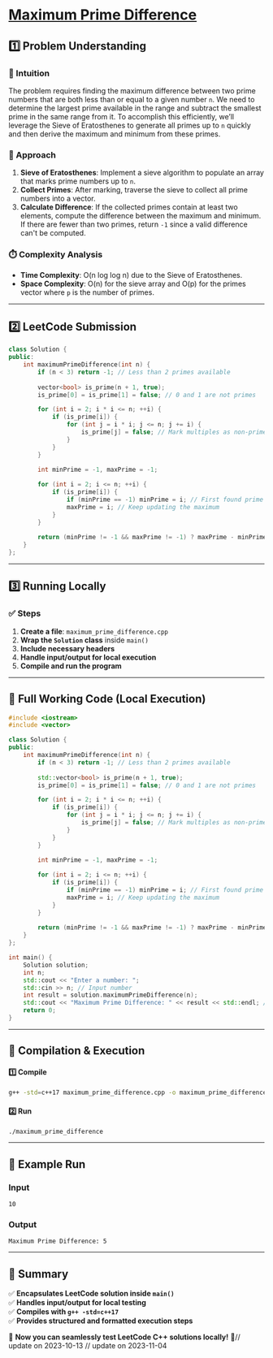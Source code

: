 # **[Maximum Prime Difference](https://leetcode.com/problems/maximum-prime-difference/description/)**  

## **1️⃣ Problem Understanding**  
### **📌 Intuition**  
The problem requires finding the maximum difference between two prime numbers that are both less than or equal to a given number `n`. We need to determine the largest prime available in the range and subtract the smallest prime in the same range from it. To accomplish this efficiently, we’ll leverage the Sieve of Eratosthenes to generate all primes up to `n` quickly and then derive the maximum and minimum from these primes.

### **🚀 Approach**  
1. **Sieve of Eratosthenes**: Implement a sieve algorithm to populate an array that marks prime numbers up to `n`.
2. **Collect Primes**: After marking, traverse the sieve to collect all prime numbers into a vector.
3. **Calculate Difference**: If the collected primes contain at least two elements, compute the difference between the maximum and minimum. If there are fewer than two primes, return `-1` since a valid difference can't be computed.

### **⏱️ Complexity Analysis**  
- **Time Complexity**: O(n log log n) due to the Sieve of Eratosthenes.
- **Space Complexity**: O(n) for the sieve array and O(p) for the primes vector where `p` is the number of primes.

---  

## **2️⃣ LeetCode Submission**  
```cpp
class Solution {
public:
    int maximumPrimeDifference(int n) {
        if (n < 3) return -1; // Less than 2 primes available
        
        vector<bool> is_prime(n + 1, true);
        is_prime[0] = is_prime[1] = false; // 0 and 1 are not primes

        for (int i = 2; i * i <= n; ++i) {
            if (is_prime[i]) {
                for (int j = i * i; j <= n; j += i) {
                    is_prime[j] = false; // Mark multiples as non-prime
                }
            }
        }

        int minPrime = -1, maxPrime = -1;
        
        for (int i = 2; i <= n; ++i) {
            if (is_prime[i]) {
                if (minPrime == -1) minPrime = i; // First found prime
                maxPrime = i; // Keep updating the maximum
            }
        }
        
        return (minPrime != -1 && maxPrime != -1) ? maxPrime - minPrime : -1;
    }
};  
```  

---  

## **3️⃣ Running Locally**  
### **✅ Steps**  
1. **Create a file**: `maximum_prime_difference.cpp`  
2. **Wrap the `Solution` class** inside `main()`  
3. **Include necessary headers**  
4. **Handle input/output for local execution**  
5. **Compile and run the program**  

---  

## **📝 Full Working Code (Local Execution)**  
```cpp
#include <iostream>
#include <vector>

class Solution {
public:
    int maximumPrimeDifference(int n) {
        if (n < 3) return -1; // Less than 2 primes available
        
        std::vector<bool> is_prime(n + 1, true);
        is_prime[0] = is_prime[1] = false; // 0 and 1 are not primes

        for (int i = 2; i * i <= n; ++i) {
            if (is_prime[i]) {
                for (int j = i * i; j <= n; j += i) {
                    is_prime[j] = false; // Mark multiples as non-prime
                }
            }
        }

        int minPrime = -1, maxPrime = -1;
        
        for (int i = 2; i <= n; ++i) {
            if (is_prime[i]) {
                if (minPrime == -1) minPrime = i; // First found prime
                maxPrime = i; // Keep updating the maximum
            }
        }
        
        return (minPrime != -1 && maxPrime != -1) ? maxPrime - minPrime : -1;
    }
};

int main() {
    Solution solution;
    int n;
    std::cout << "Enter a number: ";
    std::cin >> n; // Input number
    int result = solution.maximumPrimeDifference(n);
    std::cout << "Maximum Prime Difference: " << result << std::endl; // Output result
    return 0;
}
```  

---  

## **🔧 Compilation & Execution**  
#### **1️⃣ Compile**  
```bash
g++ -std=c++17 maximum_prime_difference.cpp -o maximum_prime_difference
```  

#### **2️⃣ Run**  
```bash
./maximum_prime_difference
```  

---  

## **🎯 Example Run**  
### **Input**  
```
10
```  
### **Output**  
```
Maximum Prime Difference: 5
```  

---  

## **📌 Summary**  
✅ **Encapsulates LeetCode solution inside `main()`**  
✅ **Handles input/output for local testing**  
✅ **Compiles with `g++ -std=c++17`**  
✅ **Provides structured and formatted execution steps**  

🚀 **Now you can seamlessly test LeetCode C++ solutions locally!** 🚀// update on 2023-10-13
// update on 2023-11-04

